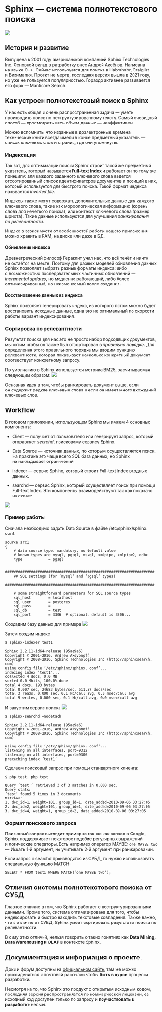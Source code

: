 # Sphinx — система полнотекстового поиска
![](http://sphinxsearch.com/images/logo.png)

## История и развитие
Выпущена в 2001 году американской компанией Sphinx Technologies Inc. Основной вклад в разработку внес Андрей Аксёнов. Написана на языке C++. Сейчас используется для поиска в Habrahabr, Craiglist и Викимапия. Проект не мертв, последняя версия вышла в 2021 году, но уже не пользуется популярностью. Гораздо активнее развивается его форк — Manticore Search.

## Как устроен полнотекстовый поиск в Sphinx
У нас есть общая и очень распространенная задача — уметь производить поиск по неструктурированному тексту. Самый очевидный способ — просмотреть весь объем данных — неэффективен. 

Можно вспомнить, что изданные в доэлектронные времена технические книги всегда имели в конце предметный указатель — список ключевых слов и страниц, где они упомянуты. 

### Индексация
Так вот, для оптимизации поиска Sphinx строит такой же предметный указатель, который называется __Full-text Index__ и работает он по тому же принципу: для каждого заданного ключевого слова ведется отсортированный список идентификаторов документов и позиций в них, который используется для быстрого поиска. Такой формат индекса называется _inverted file_.

Индексы также могут содержать дополнительные данные для каждого ключевого слова, такие как морфологическая информацию (корень слова для нечеткого поиска), или контекст ключевого слова (размер шрифта). Такие данные используются для улучшения _ранжирования по релевантности_.

Индекс в зависимости от особенностей работы нашего приложения можно хранить в RAM, на диске или даже в БД. 

#### Обновление индекса
Древнегреческий философ Гераклит учил нас, что всё течёт и ничто не остаётся на месте. Поэтому для разных моделей обновления данных Sphinx позволяет выбрать разные форматы индекса: либо c возможностью последовательных частичных обновлений — _incremental updates_, но медленне работающий, либо более оптимизированный, но неизменяемый после создания.

#### Восстановление данных из индекса
Sphinx позволяет генерировать индекс, из которого потом можно будет восстановить исходные данные, одна это не оптимальный по скорости работы вариант индексирования.

### Сортировка по релевантности
Результат поиска для нас это не просто набор подходящих документов, мы хотим чтобы он также был отсортирован в _правильно порядке_. Для определения этого правильного порядка мы вводим функцию релевантности, которая показывает насколько конкретный документ соотвествует конкретному запросу.

По умолчанию в Sphinx используется метрика BM25, расчитываемая следующим образом:
![](Images/bm25.svg)

Основная идея в том, чтобы ранжировать документ выше, если он содержит редкие ключевые слова и если он имеет много вхождений ключевых слов.

## Workflow
В готовом приложении, использующем Sphinx мы имеем 4 основных компонента:
* Client — получает от пользователя или генерирует запрос, который отправляет _searchd_, поисковому сервису Sphinx.

* Data Source — источник данных, по которым осуществляется поиск. На практике это чаще всего SQL база данных, но Sphinx не накладывает ограничений.

* indexer — сервис Sphinx, который строит Full-text Index входных данных.

* searchd — сервис Sphinx, который осуществляет поиск при помощи Full-text Index.
Эти компоненты взаимодействуют так как показано на схеме:

![](Images/index_update.png)

### Пример работы
Сначала необходимо задать Data Source в файле /etc/sphinx/sphinx. conf:
```
source src1
{
	# data source type. mandatory, no default value
	# known types are mysql, pgsql, mssql, xmlpipe, xmlpipe2, odbc
	type			= pgsql

	#####################################################################
	## SQL settings (for ’mysql’ and ’pgsql’ types)
	#####################################################################

	# some straightforward parameters for SQL source types
	sql_host		= localhost
	sql_user		= postgres 
	sql_pass		=
	sql_db			= test
	sql_port		= 3306	# optional, default is 3306...

```

Создадим базу данных для примера
![](Images/make_database.png)

Затем создим индекс
```
$ sphinx-indexer test1

Sphinx 2.2.11-id64-release (95ae9a6)
Copyright © 2001-2016, Andrew Aksyonoff
Copyright © 2008-2016, Sphinx Technologies Inc (http://sphinxsearch. com)
using config file ’/etc/sphinx/sphinx. conf’...
indexing index ’test1′...
collected 4 docs, 0.0 MB
sorted 0.0 Mhits, 100.0% done
total 4 docs, 193 bytes
total 0.007 sec, 24683 bytes/sec, 511.57 docs/sec
total 3 reads, 0.000 sec, 0.1 kb/call avg, 0.0 msec/call avg
total 9 writes, 0.000 sec, 0.1 kb/call avg, 0.0 msec/call avg
```

И запустим сервис поиска
![](Images/start_searchd.png)
```
$ sphinx-searchd —nodetach

Sphinx 2.2.11-id64-release (95ae9a6)
Copyright © 2001-2016, Andrew Aksyonoff
Copyright © 2008-2016, Sphinx Technologies Inc (http://sphinxsearch. com)

using config file ’/etc/sphinx/sphinx. conf’...
listening on all interfaces, port=9312
listening on all interfaces, port=9306
precaching index ’test1′
```

Сделаем поисковый запрос при помощи стандартного клиента:
```
$ php test. php test

Query ’test ’ retrieved 3 of 3 matches in 0.000 sec.
Query stats:
’test’ found 5 times in 3 documents
Matches:
1. doc_id=1, weight=101, group_id=1, date_added=2010-09-06 03:27:05
2. doc_id=2, weight=101, group_id=1, date_added=2010-09-06 03:27:05
3. doc_id=4, weight=1, group_id=2, date_added=2010-09-06 03:27:05
```

### Формат поискового запроса
Поисковый запрос выглядит примерно так же как запрос в Google, Sphinx поддерживает некоторое подобие регулярных выражений и логические операторы. Есть например оператор MAYBE: `one MAYBE two` — Искать 1-й аргумент, но учитывать 2-й аргумент при ранжировании.

Если запрос к searchd производится из СУБД, то нужно испольозовать специальную функцию MATCH:
```
SELECT * FROM test1 WHERE MATCH(’one MAYBE two’);
```

## Отличия системы полнотекстового поиска от СУБД
Главное отличие в том, что Sphinx работает с неструктурированными данными. Кроме того, система оптимизирована для того, чтобы индексировать и быстро находить текстовые совпадения. Также важно, что в отличие от СУБД, Sphinx умеет сортировать результаты поиска по релевантности.

В силу этих отличий, нельзя говорить о таких понятиях как __Data Mining, Data Warehousing и OLAP__ в контексте Sphinx.

## Докумментация и информация о проекте.
Доки и форум доступны на [официальном сайте](http://sphinxsearch.com/docs/), там же можно присоидениться к почтовой рассылки чтобы __быть в курсе__ процесса разработки.

Несмотря на то, что Sphinx это продукт с открытым исходным кодом, последняя версия распространяется по коммерческой лицензии, ее исходный код доступен только по запросу и __поучаствовать в разработке__ нельзя.
